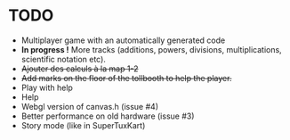 # TODO

* Multiplayer game with an automatically generated code
* **In progress !** More tracks (additions, powers, divisions, multiplications, scientific notation etc).
* ~~Ajouter des calculs à la map 1-2~~
* ~~Add marks on the floor of the tollbooth to help the player.~~
* Play with help
* Help
* Webgl version of canvas.h (issue #4)
* Better performance on old hardware (issue #3)
* Story mode (like in SuperTuxKart)
